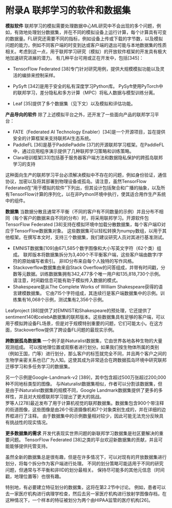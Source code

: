 # 附录A  联邦学习的软件和数据集
**模拟软件**	  联邦学习的模拟需要处理数据中心ML研究中不会出现的多个问题，例如，有效地处理划分数据集，并在不同的模拟设备上运行计算，每个计算具有可变的数据量。FL研究还需要不同的指标，例如设备上传或下载的字节数，以及模拟问题的能力，例如不同客户端的时变到达或客户端的退出可能与本地数据集的性质相关。考虑到这一点，用于联邦学习研究（模拟）的开放软件框架的开发具有极大地加速研究进展的潜力。 有几种平台可用或正在开发中，包括[345]：  

+ TensorFlow Federated [38]专门针对研究用例，提供大规模模拟功能以及灵活的编排来控制采样。  

+ PySyft [342]是用于安全的私有深度学习Python库。 PySyft使用PyTorch中的联邦学习，差分隐私和多方计算（MPC）将私人数据与模型训练分离。  

+ Leaf [35]提供了多个数据集（见下文）以及模拟和评估功能。 


**产品导向的软件**    除了上述模拟平台之外，还开发了一些面向产品的联邦学习平台：

+ FATE（Federated AI Technology Enabler）[34]是一个开源项目，旨在提供安全的计算框架来支持联邦AI生态系统。   
+ PaddleFL [36]是基于PaddlePaddle [37]的开源联邦学习框架。在PaddleFL中，通过应用程序演示提供了几种联邦学习策略和训练策略。  
+ Clara培训框架[33]包括基于服务器客户端方法和数据隐私保护的跨孤岛联邦学习的支持  

这种面向生产的联邦学习平台必须解决模拟中不存在的问题，例如身份验证，通信协议，加密以及将其部署到物理设备或孤岛。请注意，虽然TensorFlow Federated在“用于模拟的软件”下列出，但其设计包括聚合和广播的抽象，以及所有TensorFlow计算的序列化，以在非Python环境中执行，使其适合用作生产系统中的组件。

**数据集**    当数据分散且通常不平衡（不同的客户有不同数量的示例）并且分布不相同（每个客户的数据来自不同的分布）时，将采用联邦学习。开源软件包TensorFlow Federated [38]支持在模拟环境中加载分散数据集，每个客户端ID对应于TensorFlow数据集对象。 这些数据集可以轻松转换为numpy数组，以用于其他框架。在撰写本文时，支持三个数据集，我们建议研究人员对其进行基准测试。

+ EMNIST数据集[109]由671,585个数字图像和大小写英文字符（62个类）组成。 联邦版本将数据集拆分为3,400个不平衡客户端，这些客户端由数字/字符的原始编写者索引。 非IID分布来自每个人独特的写作风格。
+ Stackoverflow数据集由来自Stack Overflow的问答组成，并带有时间戳，分数等元数据。训练数据集拥有342,477多个唯一用户和135,818,730个示例。请注意，时间戳信息可能有助于模拟传入数据的模式。
+ Shakespeare是从The Complete Works of William Shakespeare获得的语言建模数据集。 它由715个字符组成，其连续行是客户端数据集中的示例。训练集有16,068个示例，测试集有2,356个示例。

Leafproject [88]提供了对EMNIST和Shakespeare的预处理，它还提供了sentiment140和celebA数据集的联邦版本。这些数据集具有足够的客户端，可以用于模拟跨设备FL场景，但是对于规模特别重要的问题，它们可能太小。在这方面，Stackoverflow提供了跨设备FL问题的最现实示例。  

**跨数据孤岛数据集**    一个例子是iNaturalist数据集，它由世界各地各种生物的大量观测组成。 可以按地理位置或观察者进行划分。如果我们按生物体所属的类别（例如王国，门等）进行划分，那么客户的标签就完全不同，并且两个客户之间的生物学亲密关系也已广为人知。这使其成为非常适合在跨数据孤岛环境中研究联邦迁移学习和多任务学习的数据集。  

另一个示例是Google-Landmark-v2 [389]，其中包含超过500万张超过200,000种不同地标类型的图像。 与iNaturalist数据集相似，作者可以分割该数据集，但是由于iNaturalist数据集的规模不同，Google Landmark数据集提供了更多的多样性，并且对大规模联邦学习提出了更大的挑战。  
罗等人[278]最近发布了用于计算机视觉的联邦数据集。数据集包含900个带注释的街道图像，这些图像是由26个街道摄像机和7个对象类别生成的，并在详细的边界框进行了注释。 由于数据集中的示例数量相对较少，因此可能无法充分反映具有挑战性的现实情况。  

**更多数据集的需求**    开发代表现实世界问题的新联邦学习数据集是社区要解决的重要问题。 TensorFlow Federated [38]之类的平台欢迎新数据集的贡献，并且可能能够提供托管支持。  

虽然全新的数据集总是很有趣，但是在许多情况下，可以对现有的开放数据集进行划分，将每个拆分作为客户端进行处理。 不同的划分策略可能适用于不同的研究问题，但通常与不平衡和非IID的划分最相关。 保持尽可能多的其他元信息（时间戳，地理位置等）也很有趣。  

特别地，有必要建立特征划分的数据集，这将在第2.2节中讨论。 例如，患者可以去一家医疗机构进行病理学检查，然后去另一家医疗机构进行放射学图像存档，在这种情况下，一个样本的特征被划分为两个由HIPAA监管的医疗机构[26]。



